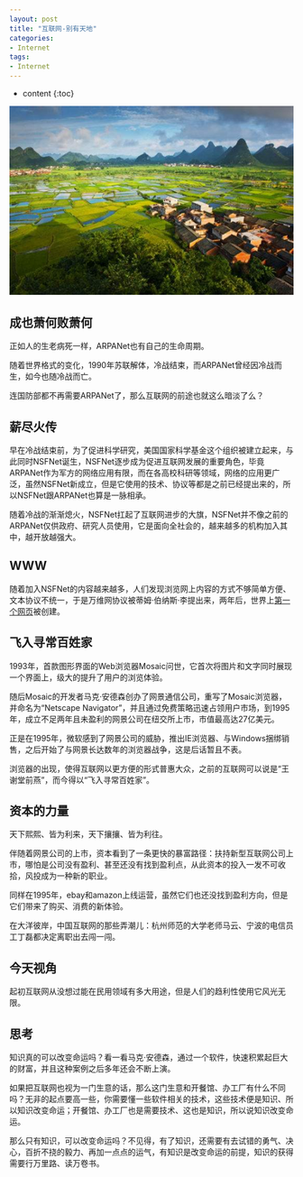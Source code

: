```yaml
---
layout: post
title: "互联网-别有天地"
categories: 
- Internet
tags:
- Internet
---
```


* content
{:toc}

![别有天地](/css/pics/2018-05-19-an-different-world.jpg)

## 成也萧何败萧何

正如人的生老病死一样，ARPANet也有自己的生命周期。

随着世界格式的变化，1990年苏联解体，冷战结束，而ARPANet曾经因冷战而生，如今也随冷战而亡。

连国防部都不再需要ARPANet了，那么互联网的前途也就这么暗淡了么？

## 薪尽火传

早在冷战结束前，为了促进科学研究，美国国家科学基金这个组织被建立起来，与此同时NSFNet诞生，NSFNet逐步成为促进互联网发展的重要角色，毕竟ARPANet作为军方的网络应用有限，而在各高校科研等领域，网络的应用更广泛，虽然NSFNet新成立，但是它使用的技术、协议等都是之前已经提出来的，所以NSFNet跟ARPANet也算是一脉相承。

随着冷战的渐渐熄火，NSFNet扛起了互联网进步的大旗，NSFNet并不像之前的ARPANet仅供政府、研究人员使用，它是面向全社会的，越来越多的机构加入其中，越开放越强大。

## WWW

随着加入NSFNet的内容越来越多，人们发现浏览网上内容的方式不够简单方便、文本协议不统一，于是万维网协议被蒂姆·伯纳斯·李提出来，两年后，世界上[第一个网页](http://info.cern.ch/hypertext/WWW/TheProject.html)被创建。

## 飞入寻常百姓家

1993年，首款图形界面的Web浏览器Mosaic问世，它首次将图片和文字同时展现一个界面上，级大的提升了用户的浏览体验。

随后Mosaic的开发者马克·安德森创办了网景通信公司，重写了Mosaic浏览器，并命名为“Netscape Navigator”，并且通过免费策略迅速占领用户市场，到1995年，成立不足两年且未盈利的网景公司在纽交所上市，市值最高达27亿美元。

正是在1995年，微软感到了网景公司的威胁，推出IE浏览器、与Windows捆绑销售，之后开始了与网景长达数年的浏览器战争，这是后话暂且不表。

浏览器的出现，使得互联网以更方便的形式普惠大众，之前的互联网可以说是“王谢堂前燕”，而今得以“飞入寻常百姓家”。

## 资本的力量

天下熙熙、皆为利来，天下攘攘、皆为利往。

伴随着网景公司的上市，资本看到了一条更快的暴富路径：扶持新型互联网公司上市，哪怕是公司没有盈利、甚至还没有找到盈利点，从此资本的投入一发不可收拾，风投成为一种新的职业。

同样在1995年，ebay和amazon上线运营，虽然它们也还没找到盈利方向，但是它们带来了购买、消费的新体验。

在大洋彼岸，中国互联网的那些弄潮儿：杭州师范的大学老师马云、宁波的电信员工丁磊都决定离职出去闯一闯。

## 今天视角

起初互联网从没想过能在民用领域有多大用途，但是人们的趋利性使用它风光无限。

## 思考

知识真的可以改变命运吗？看一看马克·安德森，通过一个软件，快速积累起巨大的财富，并且这种案例之后多年还会不断上演。

如果把互联网也视为一门生意的话，那么这门生意和开餐馆、办工厂有什么不同吗？无非的起点要高一些，你需要懂一些软件相关的技术，这些技术便是知识、所以知识改变命运；开餐馆、办工厂也是需要技术、这也是知识，所以说知识改变命运。

那么只有知识，可以改变命运吗？不见得，有了知识，还需要有去试错的勇气、决心，百折不挠的毅力、再加一点点的运气，有知识是改变命运的前提，知识的获得需要行万里路、读万卷书。


